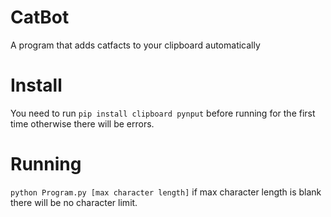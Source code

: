 # CatBot
A program that adds catfacts to your clipboard automatically

# Install
You need to run 
`pip install clipboard pynput`
 before running for the first time otherwise there will be errors.
 
 # Running
 `python Program.py [max character length]` if max character length is blank there will be no character limit.
